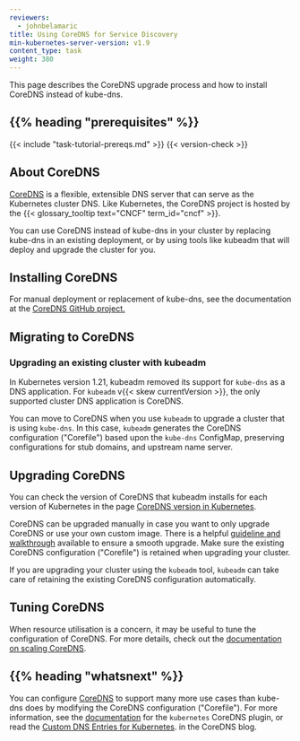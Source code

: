 ```yaml
---
reviewers:
  - johnbelamaric
title: Using CoreDNS for Service Discovery
min-kubernetes-server-version: v1.9
content_type: task
weight: 380
---
```


<!-- overview -->

This page describes the CoreDNS upgrade process and how to install CoreDNS instead of kube-dns.

## {{% heading "prerequisites" %}}

{{< include "task-tutorial-prereqs.md" >}} {{< version-check >}}

<!-- steps -->

## About CoreDNS

[CoreDNS](https://coredns.io) is a flexible, extensible DNS server
that can serve as the Kubernetes cluster DNS.
Like Kubernetes, the CoreDNS project is hosted by the
{{< glossary_tooltip text="CNCF" term_id="cncf" >}}.

You can use CoreDNS instead of kube-dns in your cluster by replacing
kube-dns in an existing deployment, or by using tools like kubeadm
that will deploy and upgrade the cluster for you.

## Installing CoreDNS

For manual deployment or replacement of kube-dns, see the documentation at the
[CoreDNS GitHub project.](https://github.com/coredns/deployment/tree/master/kubernetes)

## Migrating to CoreDNS

### Upgrading an existing cluster with kubeadm

In Kubernetes version 1.21, kubeadm removed its support for `kube-dns` as a DNS application.
For `kubeadm` v{{< skew currentVersion >}}, the only supported cluster DNS application
is CoreDNS.

You can move to CoreDNS when you use `kubeadm` to upgrade a cluster that is
using `kube-dns`. In this case, `kubeadm` generates the CoreDNS configuration
("Corefile") based upon the `kube-dns` ConfigMap, preserving configurations for
stub domains, and upstream name server.

## Upgrading CoreDNS

You can check the version of CoreDNS that kubeadm installs for each version of
Kubernetes in the page
[CoreDNS version in Kubernetes](https://github.com/coredns/deployment/blob/master/kubernetes/CoreDNS-k8s_version.md).

CoreDNS can be upgraded manually in case you want to only upgrade CoreDNS
or use your own custom image.
There is a helpful [guideline and walkthrough](https://github.com/coredns/deployment/blob/master/kubernetes/Upgrading_CoreDNS.md)
available to ensure a smooth upgrade.
Make sure the existing CoreDNS configuration ("Corefile") is retained when
upgrading your cluster.

If you are upgrading your cluster using the `kubeadm` tool, `kubeadm`
can take care of retaining the existing CoreDNS configuration automatically.

## Tuning CoreDNS

When resource utilisation is a concern, it may be useful to tune the
configuration of CoreDNS. For more details, check out the
[documentation on scaling CoreDNS](https://github.com/coredns/deployment/blob/master/kubernetes/Scaling_CoreDNS.md).

## {{% heading "whatsnext" %}}

You can configure [CoreDNS](https://coredns.io) to support many more use cases than
kube-dns does by modifying the CoreDNS configuration ("Corefile").
For more information, see the [documentation](https://coredns.io/plugins/kubernetes/)
for the `kubernetes` CoreDNS plugin, or read the
[Custom DNS Entries for Kubernetes](https://coredns.io/2017/05/08/custom-dns-entries-for-kubernetes/).
in the CoreDNS blog.

